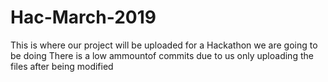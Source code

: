 # Hac-March-2019
This is where our project will be uploaded for a Hackathon we are going to be doing
There is a low ammountof commits due to us only uploading the files after being modified
